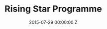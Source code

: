 ---
title: Rising Star Programme
date: 2015-07-29 00:00:00 Z
link: http://risingstarprogramme.com
thumbnail: risingstar-thumb.jpg
categories:
- WordPress
- Promotion
layout: works-single
---